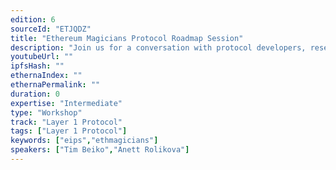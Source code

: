 ```yaml
---
edition: 6
sourceId: "ETJQDZ"
title: "Ethereum Magicians Protocol Roadmap Session"
description: "Join us for a conversation with protocol developers, researchers and more covering learnings from The Merge, potential future changes to the Ethereum protocol & its governance process, and lightning talks on proposed Core EIPs. Find overview agenda in ETH Magicians post https://ethereum-magicians.org/t/ethereum-magicians-protocol-roadmap-session-devcon-vi/10866"
youtubeUrl: ""
ipfsHash: ""
ethernaIndex: ""
ethernaPermalink: ""
duration: 0
expertise: "Intermediate"
type: "Workshop"
track: "Layer 1 Protocol"
tags: ["Layer 1 Protocol"]
keywords: ["eips","ethmagicians"]
speakers: ["Tim Beiko","Anett Rolikova"]
---
```

